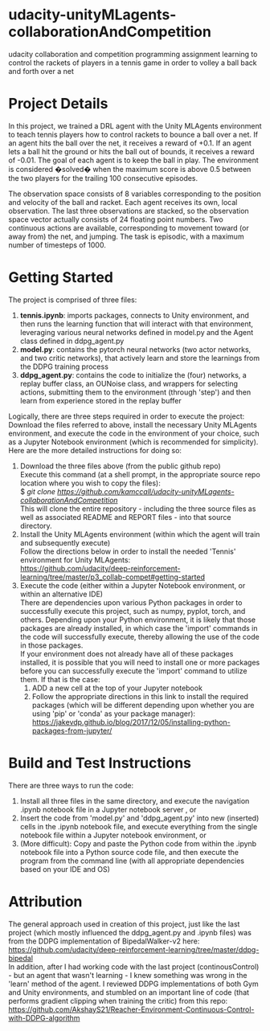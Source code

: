 # udacity-unityMLagents-collaborationAndCompetition
udacity collaboration and competition programming assignment learning to control the rackets of players in a tennis game in order to volley a ball back and forth over a net 

# Project Details 
In this project, we trained a DRL agent with the Unity MLAgents environment to teach tennis players how to control rackets to bounce a ball over a net. If an agent hits the ball over the net, it receives a reward of +0.1. If an agent lets a ball hit the ground or hits the ball out of bounds, it receives a reward of -0.01. The goal of each agent is to keep the ball in play.  The environment is considered �solved� when the maximum score is above 0.5 between the two players for the trailing 100 consecutive episodes.

The observation space consists of 8 variables corresponding to the position and velocity of the ball and racket. Each agent receives its own, local observation. The last three observations are stacked, so the observation space vector actually consists of 24 floating point numbers. Two continuous actions are available, corresponding to movement toward (or away from) the net, and jumping.  The task is episodic, with a maximum number of timesteps of 1000. 

# Getting Started
The project is comprised of three files:
1. **tennis.ipynb**: imports packages, connects to Unity environment, and then runs the learning function that will interact with that environment, leveraging various neural networks defined in model.py and the Agent class defined in ddpg_agent.py
2. **model.py**: contains the pytorch neural networks (two actor networks, and two critic networks), that actively learn and store the learnings from the DDPG training process  
3. **ddpg_agent.py**: contains the code to initialize the (four) networks, a replay buffer class, an OUNoise class, and wrappers for selecting actions, submitting them to the environment (through 'step') and then learn from experience stored in the replay buffer

Logically, there are three steps required in order to execute the project: Download the files referred to above, install the necessary Unity MLAgents environment, and execute the code in the environment of your choice, such as a Jupyter Notebook environment (which is recommended for simplicity).  Here are the more detailed instructions for doing so:
1. Download the three files above (from the public github repo)   
Execute this command (at a shell prompt, in the appropriate source repo location where you wish to copy the files): \
$ *git clone https://github.com/kamccall/udacity-unityMLagents-collaborationAndCompetition* \
This will clone the entire repository - including the three source files as well as associated README and REPORT files - into that source directory. 
1. Install the Unity MLAgents environment (within which the agent will train and subsequently execute)   
Follow the directions below in order to install the needed 'Tennis' environment for Unity MLAgents: \
https://github.com/udacity/deep-reinforcement-learning/tree/master/p3_collab-compet#getting-started
1. Execute the code (either within a Jupyter Notebook environment, or within an alternative IDE) \
There are dependencies upon various Python packages in order to successfully execute this project, such as numpy, pyplot, torch, and others. Depending upon your Python environment, it is likely that those packages are already installed, in which case the 'import' commands in the code will successfully execute, thereby allowing the use of the code in those packages.\
If your environment does not already have all of these packages installed, it is possible that you will need to install one or more packages before you can successfully execute the 'import' command to utilize them.  If that is the case:
    1. ADD a new cell at the top of your Jupyter notebook
    1. Follow the appropriate directions in this link to install the required packages (which will be different depending upon whether you are using 'pip' or 'conda' as your package manager): https://jakevdp.github.io/blog/2017/12/05/installing-python-packages-from-jupyter/

# Build and Test Instructions
There are three ways to run the code:
1. Install all three files in the same directory, and execute the navigation .ipynb notebook file in a Jupyter notebook server , or
2. Insert the code from 'model.py' and 'ddpg_agent.py' into new (inserted) cells in the .ipynb notebook file, and execute everything from the single notebook file within a Jupyter notebook environment, or
3. (More difficult): Copy and paste the Python code from within the .ipynb notebook file into a Python source code file, and then execute the program from the command line (with all appropriate dependencies based on your IDE and OS)

# Attribution
The general approach used in creation of this project, just like the last project (which mostly influenced the ddpg_agent.py and .ipynb files) was from the DDPG implementation of BipedalWalker-v2 here: \
https://github.com/udacity/deep-reinforcement-learning/tree/master/ddpg-bipedal \
In addition, after I had working code with the last project (continousControl) - but an agent that wasn't learning - I knew something was wrong in the 'learn' method of the agent. I reviewed DDPG implementations of both Gym and Unity environments, and stumbled on an important line of code (that performs gradient clipping when training the critic) from this repo: \
https://github.com/AkshayS21/Reacher-Environment-Continuous-Control-with-DDPG-algorithm
